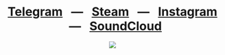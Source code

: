 <div align="center">
    <h1 align="center">
        <a href="https://t.me/IzrdbIzzrd"><b>Telegram</b></a>
        &nbsp;&nbsp;&mdash;&nbsp;&nbsp;
        <a href="https://steamcommunity.com/id/lzrdblzzrd"><b>Steam</b></a>
        &nbsp;&nbsp;&mdash;&nbsp;&nbsp;
        <a href="https://www.instagram.com/lzrdblzzrd"><b>Instagram</b></a>
        &nbsp;&nbsp;&mdash;&nbsp;&nbsp;
        <a href="https://soundcloud.com/lzrdblzzrd"><b>SoundCloud</b></a>
    </h1>
    <a href="https://github.com/lzrdblzzrd"><img src="https://count.getloli.com/get/@lzrdblzzrd?theme=rule34" /></a>
</div>
